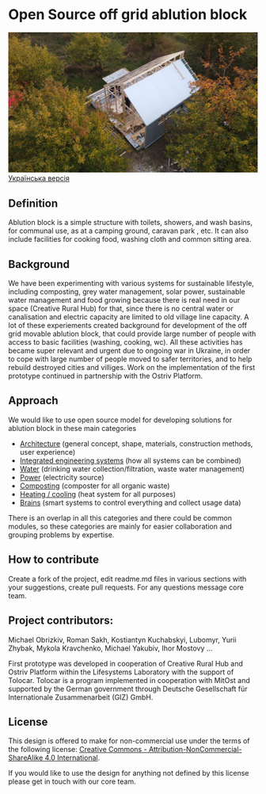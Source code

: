 # Open Source off grid ablution block

![alt text](https://github.com/Lifesystems-Laboratory/ablution-block/blob/main/work%20in%20progress.jpeg?raw=true)
[Українська версія](https://github.com/Ostriv-platform/Ablution-block-UA)

## Definition
Ablution block is a simple structure with toilets, showers, and wash basins, for communal use, as at a camping ground, caravan park , etc. It can also include facilities for cooking food, washing cloth and common sitting area. 

## Background 
We have been experimenting with various systems for sustainable  lifestyle, including composting, grey water management, solar power, sustainable water management and food growing because there is real need in our space (Creative Rural Hub) for that, since there is no central water or canalisation and electric capacity are limited to old village line capacity. A lot of these experiements created background for development of the off grid movable ablution block, that could provide large number of people with access to basic facilities (washing, cooking, wc). All these activities has became super relevant and urgent due to ongoing war in Ukraine, in order to cope with large number of people moved to safer territories, and to help rebuild destroyed cities and villiges. Work on the implementation of the first prototype continued in partnership with the Ostriv Platform.


## Approach 
We would like to use open source model for developing solutions for ablution block in these main categories  

* [Architecture](https://github.com/Lifesystems-Laboratory/ablution-block/tree/main/architecture) (general concept, shape, materials, construction methods, user experience)
* [Integrated engineering systems](https://github.com/Lifesystems-Laboratory/ablution-block/tree/main/integrated%20system) (how all systems can be combined)
* [Water](https://github.com/Lifesystems-Laboratory/ablution-block/tree/main/water) (drinking water collection/filtration, waste water management)
* [Power](https://github.com/Lifesystems-Laboratory/ablution-block/tree/main/power%20station) (electricity source)
* [Composting](https://github.com/Lifesystems-Laboratory/ablution-block/tree/main/composting) (composter for all organic waste)
* [Heating / cooling](https://github.com/Lifesystems-Laboratory/ablution-block/tree/main/heating-cooling) (heat system for all purposes)
* [Brains](https://github.com/Lifesystems-Laboratory/ablution-block/tree/main/brains) (smart systems to control everything and collect usage data)

There is an overlap in all this categories and there could be common modules, so these categories are mainly for easier collaboration and grouping problems by expertise. 


## How to contribute 

Create a fork of the project, edit readme.md files in various sections with your suggestions, create pull requests. For any questions message core team.

## Project contributors:

Michael Obrizkiv, Roman Sakh, Kostiantyn Kuchabskyi, Lubomyr, Yurii Zhybak, Mykola Kravchenko, Michael Yakubiv, Ihor Mostovy ...

First prototype was developed in cooperation of Creative Rural Hub and Ostriv Platform within the Lifesystems Laboratory with the support of Tolocar. Tolocar is a program implemented in cooperation with MitOst and supported by the German government through Deutsche Gesellschaft für Internationale Zusammenarbeit (GIZ) GmbH.

## License 

This design is offered to make for non-commercial use under the terms of the following license: 
[Creative Commons - Attribution-NonCommercial-ShareAlike 4.0 International](https://creativecommons.org/licenses/by-nc-sa/4.0/).

If you would like to use the design for anything not defined by this license please get in touch with our core team.


